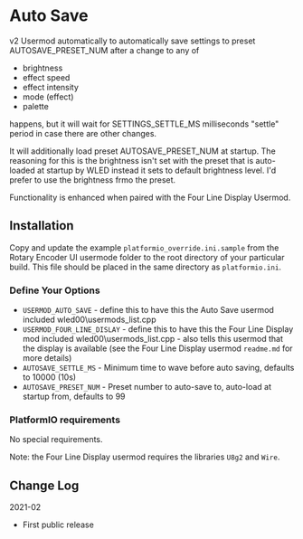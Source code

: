 # Auto Save

v2 Usermod automatically to automatically save settings 
to preset AUTOSAVE_PRESET_NUM after a change to any of

* brightness
* effect speed
* effect intensity
* mode (effect)
* palette

happens, but it will wait for SETTINGS_SETTLE_MS 
milliseconds "settle" period in case there are other changes.

It will additionally load preset AUTOSAVE_PRESET_NUM at startup.
The reasoning for this is the brightness isn't set
with the preset that is auto-loaded at startup by WLED
instead it sets to default brightness level. I'd prefer to
use the brightness frmo the preset.

Functionality is enhanced when paired with the
Four Line Display Usermod.

## Installation

Copy and update the example `platformio_override.ini.sample` 
from the Rotary Encoder UI usermode folder to the root directory of your particular build.
This file should be placed in the same directory as `platformio.ini`.

### Define Your Options

* `USERMOD_AUTO_SAVE`   - define this to have this the Auto Save usermod included wled00\usermods_list.cpp
* `USERMOD_FOUR_LINE_DISLAY`   - define this to have this the Four Line Display mod included wled00\usermods_list.cpp - also tells this usermod that the display is available (see the Four Line Display usermod `readme.md` for more details)
* `AUTOSAVE_SETTLE_MS`         - Minimum time to wave before auto saving, defaults to 10000  (10s)
* `AUTOSAVE_PRESET_NUM`        - Preset number to auto-save to, auto-load at startup from, defaults to 99

### PlatformIO requirements

No special requirements.

Note: the Four Line Display usermod requires the libraries `U8g2` and `Wire`.

## Change Log

2021-02
* First public release
